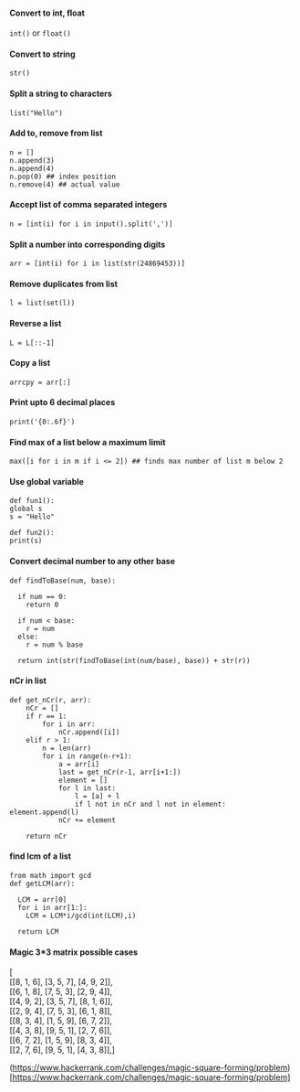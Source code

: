 #### Convert to int, float
`int()` or `float()`

#### Convert to string
`str()`

#### Split a string to characters
`list("Hello")`

#### Add to, remove from list
```
n = []  
n.append(3)  
n.append(4)  
n.pop(0) ## index position  
n.remove(4) ## actual value  
```

#### Accept list of comma separated integers
`n = [int(i) for i in input().split(',')]`

#### Split a number into corresponding digits
`arr = [int(i) for i in list(str(24869453))]`

#### Remove duplicates from list
`l = list(set(l))`

#### Reverse a list
`L = L[::-1]`

#### Copy a list
`arrcpy = arr[:]`

#### Print upto 6 decimal places
`print('{0:.6f}')`

#### Find max of a list below a maximum limit
`max([i for i in m if i <= 2]) ## finds max number of list m below 2`

#### Use global variable
```
def fun1():  
global s  
s = "Hello"  

def fun2():  
print(s)  
```

#### Convert decimal number to any other base
```
def findToBase(num, base):  

  if num == 0:  
    return 0  

  if num < base:  
    r = num  
  else:  
    r = num % base  

  return int(str(findToBase(int(num/base), base)) + str(r))  
```

#### nCr in list
```
def get_nCr(r, arr):  
    nCr = []  
    if r == 1:  
        for i in arr:  
            nCr.append([i])  
    elif r > 1:  
        n = len(arr)  
        for i in range(n-r+1):  
            a = arr[i]  
            last = get_nCr(r-1, arr[i+1:])  
            element = []  
            for l in last:  
                l = [a] + l  
                if l not in nCr and l not in element: element.append(l)  
            nCr += element  

    return nCr  
```

#### find lcm of a list
```
from math import gcd  
def getLCM(arr):  

  LCM = arr[0]  
  for i in arr[1:]:  
    LCM = LCM*i/gcd(int(LCM),i)  

  return LCM  
```

#### Magic 3*3 matrix possible cases
[  
[[8, 1, 6], [3, 5, 7], [4, 9, 2]],  
[[6, 1, 8], [7, 5, 3], [2, 9, 4]],  
[[4, 9, 2], [3, 5, 7], [8, 1, 6]],  
[[2, 9, 4], [7, 5, 3], [6, 1, 8]],  
[[8, 3, 4], [1, 5, 9], [6, 7, 2]],  
[[4, 3, 8], [9, 5, 1], [2, 7, 6]],  
[[6, 7, 2], [1, 5, 9], [8, 3, 4]],  
[[2, 7, 6], [9, 5, 1], [4, 3, 8]],]  

(https://www.hackerrank.com/challenges/magic-square-forming/problem)[https://www.hackerrank.com/challenges/magic-square-forming/problem]  
